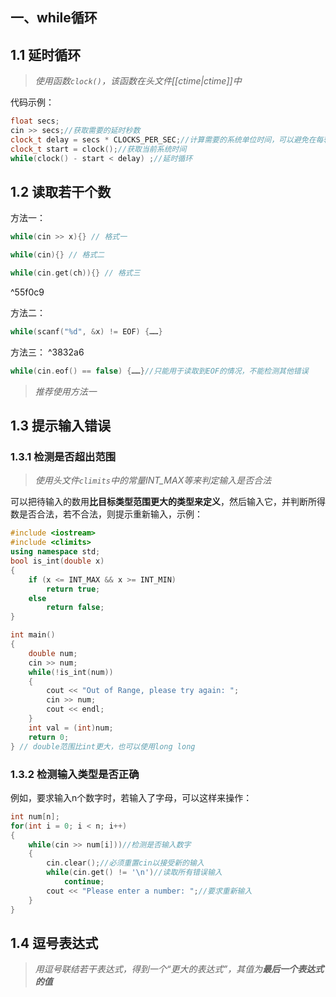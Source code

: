 ## 一、while循环

## 1.1 延时循环

>*使用函数`clock()`，该函数在头文件[[ctime|ctime]]中*

代码示例：
```c++
float secs;
cin >> secs;//获取需要的延时秒数
clock_t delay = secs * CLOCKS_PER_SEC;//计算需要的系统单位时间，可以避免在每轮循环中将系统时间转换为秒
clock_t start = clock();//获取当前系统时间
while(clock() - start < delay) ;//延时循环
```

## 1.2 读取若干个数

方法一：
```c++
while(cin >> x){} // 格式一

while(cin){} // 格式二

while(cin.get(ch)){} // 格式三
```

^55f0c9

方法二：
```c++
while(scanf("%d", &x) != EOF) {……}
```

方法三： ^3832a6
```c++
while(cin.eof() == false) {……}//只能用于读取到EOF的情况，不能检测其他错误
```

>*推荐使用方法一*

## 1.3 提示输入错误

### 1.3.1 检测是否超出范围

>*使用头文件`climits`中的常量INT_MAX等来判定输入是否合法*

可以把待输入的数用**比目标类型范围更大的类型来定义**，然后输入它，并判断所得数是否合法，若不合法，则提示重新输入，示例：
```c++
#include <iostream>
#include <climits>
using namespace std;
bool is_int(double x)
{
	if (x <= INT_MAX && x >= INT_MIN)
		return true;
	else
		return false;
}

int main()
{
	double num;
	cin >> num;
	while(!is_int(num))
	{
		cout << "Out of Range, please try again: ";
		cin >> num;
		cout << endl;
	}
	int val = (int)num;
	return 0;
} // double范围比int更大，也可以使用long long
```

### 1.3.2 检测输入类型是否正确

例如，要求输入n个数字时，若输入了字母，可以这样来操作：
```c++
int num[n];
for(int i = 0; i < n; i++)
{
	while(cin >> num[i]))//检测是否输入数字
	{
		cin.clear();//必须重置cin以接受新的输入
		while(cin.get() != '\n')//读取所有错误输入
			continue;
		cout << "Please enter a number: ";//要求重新输入
	}
}
```

## 1.4 逗号表达式

>*用逗号联结若干表达式，得到一个“更大的表达式”，其值为**最后一个表达式的值***
